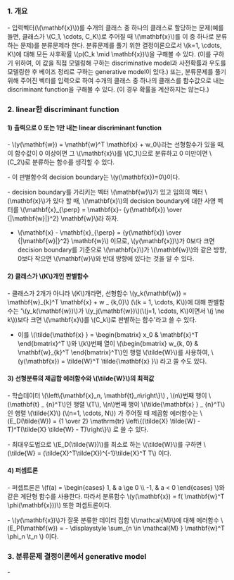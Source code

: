 
### 1. 개요

\- 입력벡터(\\(\mathbf{x}\\))를 수개의 클래스 중 하나의 클래스로 할당하는 문제(예를 들면, 클래스가 \\(C_1, \cdots, C_K\\)로 주어질 때 \\(\mathbf{x}\\)를 이 중 하나로 분류하는 문제)를 분류문제라 한다. 분류문제를 풀기 위한 결정이론으로서 \\(k=1, \cdots, K\\)에 대해 모든 사후확률 \\(p(C_k \mid \mathbf{x})\\)을 구해볼 수 있다. (이를 구하기 위하여, 이 값을 직접 모델링해 구하는 discriminative model과 사전확률과 우도를 모델링한 후 베이즈 정리로 구하는 generative model이 있다.) 또는, 분류문제를 풀기 위해 주어진 벡터를 입력으로 하여 수개의 클래스 중 하나의 클래스를 함수값으로 내는 discriminant function을 구해볼 수 있다. (이 경우 확률을 계산하지는 않는다.)


### 2. linear한 discriminant function

#### 1) 출력으로 0 또는 1만 내는 linear discriminant function

\- \\(y(\mathbf{w}) = \mathbf{w}^T \mathbf{x} + w_0\\)라는 선형함수가 있을 때, 이 함수값이 0 이상이면 그 \\(\mathbf{x}\\)를 \\(C_1\\)으로 분류하고 0 미만이면 \\(C_2\\)로 분류하는 함수를 생각할 수 있다. 

\- 이 판별함수의 decision boundary는 \\(y(\mathbf{x})=0\\)이다. 

\- decision boundary를 가리키는 벡터 \\(\mathbf{w}\\)가 있고 임의의 벡터 \\(\mathbf{x}\\)가 있다 할 때, \\(\mathbf{x}\\)의 decision boundary에 대한 사영 벡터를 \\(\mathbf{x}_{\perp} = \mathbf{x}- {y(\mathbf{x}) \over {\|\mathbf{w}\|}^2} \mathbf{w}\\)라 하자. 

- \\(\mathbf{x} - \mathbf{x}_{\perp} = {y(\mathbf{x}) \over {\|\mathbf{w}\|}^2} \mathbf{w}\\) 이므로, \\(y(\mathbf{x})\\)가 0보다 크면 decision boundary를 기준으로 \\(\mathbf{x}\\)가 \\(\mathbf{w}\\)와 같은 방향, 0보다 작으면 \\(\mathbf{w}\\)와 반대 방향에 있다는 것을 알 수 있다.

#### 2) 클래스가 \\(K\\)개인 판별함수

\- 클래스가 2개가 아니라 \\(K\\)개라면, 선형함수 \\(y_k(\mathbf{w}) = \mathbf{w}_{k}^T \mathbf{x} + w _ {k,0}\\) (\\(k = 1, \cdots, K\\))에 대해 판별함수는 '\\(y_k(\mathbf{w})\\)가 \\(y_j(\mathbf{w})\\)(\\(j=1, \cdots, K\\)이면서 \\(j \ne k\\))보다 크면 \\(\mathbf{x}\\)를 \\(C_k\\)로 판별하는 함수'라고 쓸 수 있다.

- 이를 \\(\tilde{\mathbf{x} } = \begin{bmatrix} x_0 & \mathbf{x}^T \end{bmatrix}^T \\)와 \\(k\\)번째 열이 \\(\begin{bmatrix} w_{k, 0} & \mathbf{w}_{k}^T \end{bmatrix}^T\\)인 행렬 \\(\tilde{W}\\)를 사용하여, \\(y(\mathbf{x}) = \tilde{W}^T \tilde{\mathbf{x} }\\) 라고 쓸 수도 있다.


#### 3) 선형분류의 제곱합 에러함수와 \\(\tilde{W}\\)의 최적값

\- 학습데이터 \\(\left\\{\mathbf{x}_n, \mathbf{t}_n\right\\}\\) , \\(n\\)번째 행이 \\(\mathbf{t} _ {n}^T\\)인 행렬 \\(T\\), \\(n\\)번째 행이 \\(\tilde{\mathbf{x} } _ {n}^T\\)인 행렬 \\(\tilde{X}\\) (\\(n=1, \cdots, N\\)) 가 주어질 때 제곱합 에러함수는 \\(E_D(\tilde{W}) = {1 \over 2} \mathrm{tr} \left\\{(\tilde{X} \tilde{W} - T)^T(\tilde{X} \tilde{W} - T)\right\\}\\) 로 쓸 수 있다.

\- 최대우도법으로 \\(E_D(\tilde{W})\\)를 최소로 하는 \\(\tilde{W}\\)를 구하면 \\(\tilde{W} = (\tilde{X}^T\tilde{X})^{-1}\tilde{X}^T T\\) 이다.



#### 4) 퍼셉트론

\- 퍼셉트론은 \\(f(a) = \begin{cases} 1, & a \ge 0 \\\ -1, & a < 0 \end{cases} \\)와 같은 계단형 함수를 사용한다. 따라서 분류함수 \\(y(\mathbf{x}) = f( \mathbf{w}^T \phi(\mathbf{x}))\\) 또한 퍼셉트론이다.

\- \\(y(\mathbf{x})\\)가 잘못 분류한 데이터 집합 \\(\mathcal{M}\\)에 대해 에러함수 \\(E_P(\mathbf{w}) = - \displaystyle \sum_{n \in \mathcal{M} } \mathbf{w}^T \phi_n \t_n \\) 이다.




### 3. 분류문제 결정이론에서 generative model

\- 